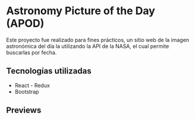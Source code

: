 # Astronomy Picture of the Day (APOD)

Este proyecto fue realizado para fines prácticos, un sitio web de la imagen astronómica del día la utilizando la API de la NASA, el cual permite buscarlas por fecha.

## Tecnologías utilizadas 

<ul>
    <li>React - Redux</li>
    <li>Bootstrap</li>
</ul>

## Previews

